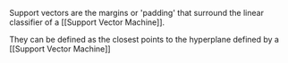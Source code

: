 Support vectors are the margins or 'padding' that surround the linear classifier of a [[Support Vector Machine]]. 

They can be defined as the closest points to the hyperplane defined by a [[Support Vector Machine]]



